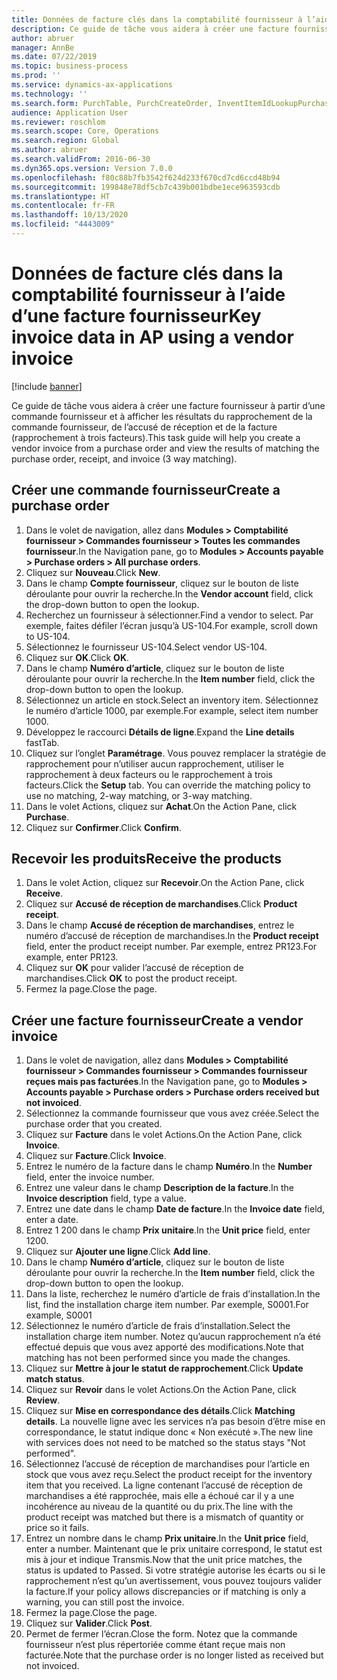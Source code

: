 ```yaml
---
title: Données de facture clés dans la comptabilité fournisseur à l’aide d’une facture fournisseur
description: Ce guide de tâche vous aidera à créer une facture fournisseur à partir d’une commande fournisseur et à afficher les résultats du rapprochement de la commande fournisseur, de l’accusé de réception et de la facture (rapprochement à trois facteurs).
author: abruer
manager: AnnBe
ms.date: 07/22/2019
ms.topic: business-process
ms.prod: ''
ms.service: dynamics-ax-applications
ms.technology: ''
ms.search.form: PurchTable, PurchCreateOrder, InventItemIdLookupPurchase, PurchEditLines, VendEditInvoice, InventItemIdLookupSimple, VendInvoiceMatchingDetails
audience: Application User
ms.reviewer: roschlom
ms.search.scope: Core, Operations
ms.search.region: Global
ms.author: abruer
ms.search.validFrom: 2016-06-30
ms.dyn365.ops.version: Version 7.0.0
ms.openlocfilehash: f80c88b7fb3542f624d233f670cd7cd6ccd48b94
ms.sourcegitcommit: 199848e78df5cb7c439b001bdbe1ece963593cdb
ms.translationtype: HT
ms.contentlocale: fr-FR
ms.lasthandoff: 10/13/2020
ms.locfileid: "4443009"
---
```

# <a name="key-invoice-data-in-ap-using-a-vendor-invoice"></a><span data-ttu-id="fea3e-103">Données de facture clés dans la comptabilité fournisseur à l’aide d’une facture fournisseur</span><span class="sxs-lookup"><span data-stu-id="fea3e-103">Key invoice data in AP using a vendor invoice</span></span>

[!include [banner](../../includes/banner.md)]

<span data-ttu-id="fea3e-104">Ce guide de tâche vous aidera à créer une facture fournisseur à partir d’une commande fournisseur et à afficher les résultats du rapprochement de la commande fournisseur, de l’accusé de réception et de la facture (rapprochement à trois facteurs).</span><span class="sxs-lookup"><span data-stu-id="fea3e-104">This task guide will help you create a vendor invoice from a purchase order and view the results of matching the purchase order, receipt, and invoice (3 way matching).</span></span>


## <a name="create-a-purchase-order"></a><span data-ttu-id="fea3e-105">Créer une commande fournisseur</span><span class="sxs-lookup"><span data-stu-id="fea3e-105">Create a purchase order</span></span>
1. <span data-ttu-id="fea3e-106">Dans le volet de navigation, allez dans **Modules > Comptabilité fournisseur > Commandes fournisseur > Toutes les commandes fournisseur**.</span><span class="sxs-lookup"><span data-stu-id="fea3e-106">In the Navigation pane, go to **Modules > Accounts payable > Purchase orders > All purchase orders**.</span></span>
2. <span data-ttu-id="fea3e-107">Cliquez sur **Nouveau**.</span><span class="sxs-lookup"><span data-stu-id="fea3e-107">Click **New**.</span></span>
3. <span data-ttu-id="fea3e-108">Dans le champ **Compte fournisseur**, cliquez sur le bouton de liste déroulante pour ouvrir la recherche.</span><span class="sxs-lookup"><span data-stu-id="fea3e-108">In the **Vendor account** field, click the drop-down button to open the lookup.</span></span>
4. <span data-ttu-id="fea3e-109">Recherchez un fournisseur à sélectionner.</span><span class="sxs-lookup"><span data-stu-id="fea3e-109">Find a vendor to select.</span></span> <span data-ttu-id="fea3e-110">Par exemple, faites défiler l’écran jusqu’à US-104.</span><span class="sxs-lookup"><span data-stu-id="fea3e-110">For example, scroll down to US-104.</span></span>
5. <span data-ttu-id="fea3e-111">Sélectionnez le fournisseur US-104.</span><span class="sxs-lookup"><span data-stu-id="fea3e-111">Select vendor US-104.</span></span>
6. <span data-ttu-id="fea3e-112">Cliquez sur **OK**.</span><span class="sxs-lookup"><span data-stu-id="fea3e-112">Click **OK**.</span></span>
7. <span data-ttu-id="fea3e-113">Dans le champ **Numéro d’article**, cliquez sur le bouton de liste déroulante pour ouvrir la recherche.</span><span class="sxs-lookup"><span data-stu-id="fea3e-113">In the **Item number** field, click the drop-down button to open the lookup.</span></span>
8. <span data-ttu-id="fea3e-114">Sélectionnez un article en stock.</span><span class="sxs-lookup"><span data-stu-id="fea3e-114">Select an inventory item.</span></span> <span data-ttu-id="fea3e-115">Sélectionnez le numéro d’article 1000, par exemple.</span><span class="sxs-lookup"><span data-stu-id="fea3e-115">For example, select item number 1000.</span></span>
9. <span data-ttu-id="fea3e-116">Développez le raccourci **Détails de ligne**.</span><span class="sxs-lookup"><span data-stu-id="fea3e-116">Expand the **Line details** fastTab.</span></span>
10. <span data-ttu-id="fea3e-117">Cliquez sur l’onglet **Paramétrage**. Vous pouvez remplacer la stratégie de rapprochement pour n’utiliser aucun rapprochement, utiliser le rapprochement à deux facteurs ou le rapprochement à trois facteurs.</span><span class="sxs-lookup"><span data-stu-id="fea3e-117">Click the **Setup** tab. You can override the matching policy to use no matching, 2-way matching, or 3-way matching.</span></span>  
11. <span data-ttu-id="fea3e-118">Dans le volet Actions, cliquez sur **Achat**.</span><span class="sxs-lookup"><span data-stu-id="fea3e-118">On the Action Pane, click **Purchase**.</span></span>
12. <span data-ttu-id="fea3e-119">Cliquez sur **Confirmer**.</span><span class="sxs-lookup"><span data-stu-id="fea3e-119">Click **Confirm**.</span></span>

## <a name="receive-the-products"></a><span data-ttu-id="fea3e-120">Recevoir les produits</span><span class="sxs-lookup"><span data-stu-id="fea3e-120">Receive the products</span></span>
1. <span data-ttu-id="fea3e-121">Dans le volet Action, cliquez sur **Recevoir**.</span><span class="sxs-lookup"><span data-stu-id="fea3e-121">On the Action Pane, click **Receive**.</span></span>
2. <span data-ttu-id="fea3e-122">Cliquez sur **Accusé de réception de marchandises**.</span><span class="sxs-lookup"><span data-stu-id="fea3e-122">Click **Product receipt**.</span></span>
3. <span data-ttu-id="fea3e-123">Dans le champ **Accusé de réception de marchandises**, entrez le numéro d’accusé de réception de marchandises.</span><span class="sxs-lookup"><span data-stu-id="fea3e-123">In the **Product receipt** field, enter the product receipt number.</span></span> <span data-ttu-id="fea3e-124">Par exemple, entrez PR123.</span><span class="sxs-lookup"><span data-stu-id="fea3e-124">For example, enter PR123.</span></span>
4. <span data-ttu-id="fea3e-125">Cliquez sur **OK** pour valider l’accusé de réception de marchandises.</span><span class="sxs-lookup"><span data-stu-id="fea3e-125">Click **OK** to post the product receipt.</span></span>
5. <span data-ttu-id="fea3e-126">Fermez la page.</span><span class="sxs-lookup"><span data-stu-id="fea3e-126">Close the page.</span></span>

## <a name="create-a-vendor-invoice"></a><span data-ttu-id="fea3e-127">Créer une facture fournisseur</span><span class="sxs-lookup"><span data-stu-id="fea3e-127">Create a vendor invoice</span></span>
1. <span data-ttu-id="fea3e-128">Dans le volet de navigation, allez dans **Modules > Comptabilité fournisseur > Commandes fournisseur > Commandes fournisseur reçues mais pas facturées**.</span><span class="sxs-lookup"><span data-stu-id="fea3e-128">In the Navigation pane, go to **Modules > Accounts payable > Purchase orders > Purchase orders received but not invoiced**.</span></span>
2. <span data-ttu-id="fea3e-129">Sélectionnez la commande fournisseur que vous avez créée.</span><span class="sxs-lookup"><span data-stu-id="fea3e-129">Select the purchase order that you created.</span></span>
3. <span data-ttu-id="fea3e-130">Cliquez sur **Facture** dans le volet Actions.</span><span class="sxs-lookup"><span data-stu-id="fea3e-130">On the Action Pane, click **Invoice**.</span></span>
4. <span data-ttu-id="fea3e-131">Cliquez sur **Facture**.</span><span class="sxs-lookup"><span data-stu-id="fea3e-131">Click **Invoice**.</span></span>
5. <span data-ttu-id="fea3e-132">Entrez le numéro de la facture dans le champ **Numéro**.</span><span class="sxs-lookup"><span data-stu-id="fea3e-132">In the **Number** field, enter the invoice number.</span></span>
6. <span data-ttu-id="fea3e-133">Entrez une valeur dans le champ **Description de la facture**.</span><span class="sxs-lookup"><span data-stu-id="fea3e-133">In the **Invoice description** field, type a value.</span></span>
7. <span data-ttu-id="fea3e-134">Entrez une date dans le champ **Date de facture**.</span><span class="sxs-lookup"><span data-stu-id="fea3e-134">In the **Invoice date** field, enter a date.</span></span>
8. <span data-ttu-id="fea3e-135">Entrez 1 200 dans le champ **Prix unitaire**.</span><span class="sxs-lookup"><span data-stu-id="fea3e-135">In the **Unit price** field, enter 1200.</span></span>
9. <span data-ttu-id="fea3e-136">Cliquez sur **Ajouter une ligne**.</span><span class="sxs-lookup"><span data-stu-id="fea3e-136">Click **Add line**.</span></span>
10. <span data-ttu-id="fea3e-137">Dans le champ **Numéro d’article**, cliquez sur le bouton de liste déroulante pour ouvrir la recherche.</span><span class="sxs-lookup"><span data-stu-id="fea3e-137">In the **Item number** field, click the drop-down button to open the lookup.</span></span>
11. <span data-ttu-id="fea3e-138">Dans la liste, recherchez le numéro d’article de frais d’installation.</span><span class="sxs-lookup"><span data-stu-id="fea3e-138">In the list, find the installation charge item number.</span></span> <span data-ttu-id="fea3e-139">Par exemple, S0001.</span><span class="sxs-lookup"><span data-stu-id="fea3e-139">For example, S0001</span></span>
12. <span data-ttu-id="fea3e-140">Sélectionnez le numéro d’article de frais d’installation.</span><span class="sxs-lookup"><span data-stu-id="fea3e-140">Select the installation charge item number.</span></span> <span data-ttu-id="fea3e-141">Notez qu’aucun rapprochement n’a été effectué depuis que vous avez apporté des modifications.</span><span class="sxs-lookup"><span data-stu-id="fea3e-141">Note that matching has not been performed since you made the changes.</span></span>  
13. <span data-ttu-id="fea3e-142">Cliquez sur **Mettre à jour le statut de rapprochement**.</span><span class="sxs-lookup"><span data-stu-id="fea3e-142">Click **Update match status**.</span></span>
14. <span data-ttu-id="fea3e-143">Cliquez sur **Revoir** dans le volet Actions.</span><span class="sxs-lookup"><span data-stu-id="fea3e-143">On the Action Pane, click **Review**.</span></span>
15. <span data-ttu-id="fea3e-144">Cliquez sur **Mise en correspondance des détails**.</span><span class="sxs-lookup"><span data-stu-id="fea3e-144">Click **Matching details**.</span></span> <span data-ttu-id="fea3e-145">La nouvelle ligne avec les services n’a pas besoin d’être mise en correspondance, le statut indique donc « Non exécuté ».</span><span class="sxs-lookup"><span data-stu-id="fea3e-145">The new line with services does not need to be matched so the status stays "Not performed".</span></span>  
16. <span data-ttu-id="fea3e-146">Sélectionnez l’accusé de réception de marchandises pour l’article en stock que vous avez reçu.</span><span class="sxs-lookup"><span data-stu-id="fea3e-146">Select the product receipt for the inventory item that you received.</span></span> <span data-ttu-id="fea3e-147">La ligne contenant l’accusé de réception de marchandises a été rapprochée, mais elle a échoué car il y a une incohérence au niveau de la quantité ou du prix.</span><span class="sxs-lookup"><span data-stu-id="fea3e-147">The line with the product receipt was matched but there is a mismatch of quantity or price so it fails.</span></span>  
17. <span data-ttu-id="fea3e-148">Entrez un nombre dans le champ **Prix unitaire**.</span><span class="sxs-lookup"><span data-stu-id="fea3e-148">In the **Unit price** field, enter a number.</span></span> <span data-ttu-id="fea3e-149">Maintenant que le prix unitaire correspond, le statut est mis à jour et indique Transmis.</span><span class="sxs-lookup"><span data-stu-id="fea3e-149">Now that the unit price matches, the status is updated to Passed.</span></span> <span data-ttu-id="fea3e-150">Si votre stratégie autorise les écarts ou si le rapprochement n’est qu’un avertissement, vous pouvez toujours valider la facture.</span><span class="sxs-lookup"><span data-stu-id="fea3e-150">If your policy allows discrepancies or if matching is only a warning, you can still post the invoice.</span></span>  
18. <span data-ttu-id="fea3e-151">Fermez la page.</span><span class="sxs-lookup"><span data-stu-id="fea3e-151">Close the page.</span></span>
19. <span data-ttu-id="fea3e-152">Cliquez sur **Valider**.</span><span class="sxs-lookup"><span data-stu-id="fea3e-152">Click **Post**.</span></span>
20. <span data-ttu-id="fea3e-153">Permet de fermer l’écran.</span><span class="sxs-lookup"><span data-stu-id="fea3e-153">Close the form.</span></span> <span data-ttu-id="fea3e-154">Notez que la commande fournisseur n’est plus répertoriée comme étant reçue mais non facturée.</span><span class="sxs-lookup"><span data-stu-id="fea3e-154">Note that the purchase order is no longer listed as received but not invoiced.</span></span>  


